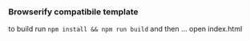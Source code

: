 ### Browserify compatibile template

to build run `npm install && npm run build`
and then ... open index.html
